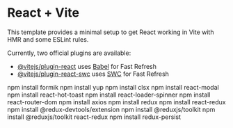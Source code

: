 # React + Vite

This template provides a minimal setup to get React working in Vite with HMR and some ESLint rules.

Currently, two official plugins are available:

- [@vitejs/plugin-react](https://github.com/vitejs/vite-plugin-react/blob/main/packages/plugin-react/README.md) uses [Babel](https://babeljs.io/) for Fast Refresh
- [@vitejs/plugin-react-swc](https://github.com/vitejs/vite-plugin-react-swc) uses [SWC](https://swc.rs/) for Fast Refresh


npm install formik
npm install yup
npm install clsx
npm install react-modal
npm install react-hot-toast
npm install react-loader-spinner
npm install react-router-dom
npm install axios
npm install redux
npm install react-redux
npm install @redux-devtools/extension
npm install @reduxjs/toolkit
npm install @reduxjs/toolkit react-redux
npm install redux-persist
